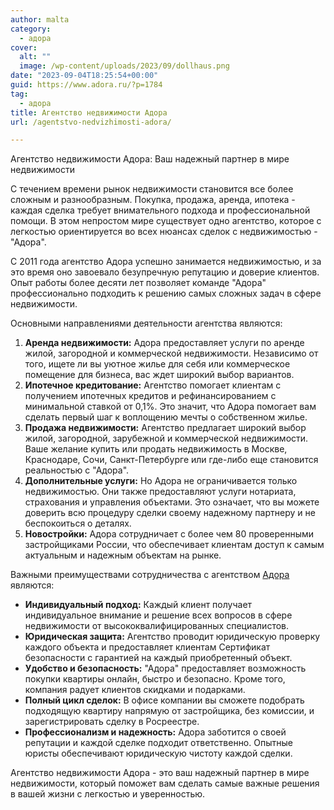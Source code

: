 ```yaml
---
author: malta
category:
  - адора
cover:
  alt: ""
  image: /wp-content/uploads/2023/09/dollhaus.png
date: "2023-09-04T18:25:54+00:00"
guid: https://www.adora.ru/?p=1784
tag:
  - адора
title: Агентство недвижимости Адора
url: /agentstvo-nedvizhimosti-adora/

---
```

Агентство недвижимости Адора: Ваш надежный партнер в мире недвижимости

С течением времени рынок недвижимости становится все более сложным и разнообразным. Покупка, продажа, аренда, ипотека \- каждая сделка требует внимательного подхода и профессиональной помощи. В этом непростом мире существует одно агентство, которое с легкостью ориентируется во всех нюансах сделок с недвижимостью \- "Адора".

С 2011 года агентство Адора успешно занимается недвижимостью, и за это время оно завоевало безупречную репутацию и доверие клиентов. Опыт работы более десяти лет позволяет команде "Адора" профессионально подходить к решению самых сложных задач в сфере недвижимости.

Основными направлениями деятельности агентства являются:

1. **Аренда недвижимости:** Адора предоставляет услуги по аренде жилой, загородной и коммерческой недвижимости. Независимо от того, ищете ли вы уютное жилье для себя или коммерческое помещение для бизнеса, вас ждет широкий выбор вариантов.
1. **Ипотечное кредитование:** Агентство помогает клиентам с получением ипотечных кредитов и рефинансированием с минимальной ставкой от 0,1%. Это значит, что Адора помогает вам сделать первый шаг к воплощению мечты о собственном жилье.
1. **Продажа недвижимости:** Агентство предлагает широкий выбор жилой, загородной, зарубежной и коммерческой недвижимости. Ваше желание купить или продать недвижимость в Москве, Краснодаре, Сочи, Санкт-Петербурге или где-либо еще становится реальностью с "Адора".
1. **Дополнительные услуги:** Но Адора не ограничивается только недвижимостью. Они также предоставляют услуги нотариата, страхования и управления объектами. Это означает, что вы можете доверить всю процедуру сделки своему надежному партнеру и не беспокоиться о деталях.
1. **Новостройки:** Адора сотрудничает с более чем 80 проверенными застройщиками России, что обеспечивает клиентам доступ к самым актуальным и надежным объектам на рынке.

Важными преимуществами сотрудничества с агентством [Адора](https://www.cian.ru/company/88280570/) являются:

- **Индивидуальный подход:** Каждый клиент получает индивидуальное внимание и решение всех вопросов в сфере недвижимости от высококвалифицированных специалистов.
- **Юридическая защита:** Агентство проводит юридическую проверку каждого объекта и предоставляет клиентам Сертификат безопасности с гарантией на каждый приобретенный объект.
- **Удобство и безопасность:** "Адора" предоставляет возможность покупки квартиры онлайн, быстро и безопасно. Кроме того, компания радует клиентов скидками и подарками.
- **Полный цикл сделок:** В офисе компании вы сможете подобрать подходящую квартиру напрямую от застройщика, без комиссии, и зарегистрировать сделку в Росреестре.
- **Профессионализм и надежность:** Адора заботится о своей репутации и каждой сделке подходит ответственно. Опытные юристы обеспечивают юридическую чистоту каждой сделки.

Агентство недвижимости Адора \- это ваш надежный партнер в мире недвижимости, который поможет вам сделать самые важные решения в вашей жизни с легкостью и уверенностью.
